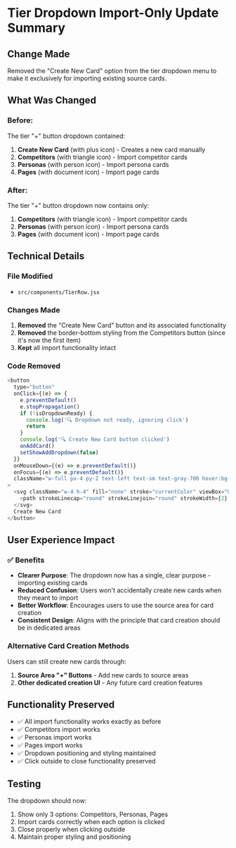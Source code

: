 # Tier Dropdown Import-Only Update Summary

## Change Made
Removed the "Create New Card" option from the tier dropdown menu to make it exclusively for importing existing source cards.

## What Was Changed

### Before:
The tier "+" button dropdown contained:
1. **Create New Card** (with plus icon) - Creates a new card manually
2. **Competitors** (with triangle icon) - Import competitor cards
3. **Personas** (with person icon) - Import persona cards
4. **Pages** (with document icon) - Import page cards

### After:
The tier "+" button dropdown now contains only:
1. **Competitors** (with triangle icon) - Import competitor cards
2. **Personas** (with person icon) - Import persona cards
3. **Pages** (with document icon) - Import page cards

## Technical Details

### File Modified
- `src/components/TierRow.jsx`

### Changes Made
1. **Removed** the "Create New Card" button and its associated functionality
2. **Removed** the border-bottom styling from the Competitors button (since it's now the first item)
3. **Kept** all import functionality intact

### Code Removed
```javascript
<button
  type="button"
  onClick={(e) => {
    e.preventDefault()
    e.stopPropagation()
    if (!isDropdownReady) {
      console.log('🔍 Dropdown not ready, ignoring click')
      return
    }
    console.log('🔍 Create New Card button clicked')
    onAddCard()
    setShowAddDropdown(false)
  }}
  onMouseDown={(e) => e.preventDefault()}
  onFocus={(e) => e.preventDefault()}
  className="w-full px-4 py-2 text-left text-sm text-gray-700 hover:bg-gray-100 flex items-center gap-2 border-b border-gray-100"
>
  <svg className="w-4 h-4" fill="none" stroke="currentColor" viewBox="0 0 24 24">
    <path strokeLinecap="round" strokeLinejoin="round" strokeWidth={2} d="M12 4v16m8-8H4" />
  </svg>
  Create New Card
</button>
```

## User Experience Impact

### ✅ Benefits
- **Clearer Purpose**: The dropdown now has a single, clear purpose - importing existing cards
- **Reduced Confusion**: Users won't accidentally create new cards when they meant to import
- **Better Workflow**: Encourages users to use the source area for card creation
- **Consistent Design**: Aligns with the principle that card creation should be in dedicated areas

### Alternative Card Creation Methods
Users can still create new cards through:
1. **Source Area "+" Buttons** - Add new cards to source areas
2. **Other dedicated creation UI** - Any future card creation features

## Functionality Preserved
- ✅ All import functionality works exactly as before
- ✅ Competitors import works
- ✅ Personas import works  
- ✅ Pages import works
- ✅ Dropdown positioning and styling maintained
- ✅ Click outside to close functionality preserved

## Testing
The dropdown should now:
1. Show only 3 options: Competitors, Personas, Pages
2. Import cards correctly when each option is clicked
3. Close properly when clicking outside
4. Maintain proper styling and positioning 